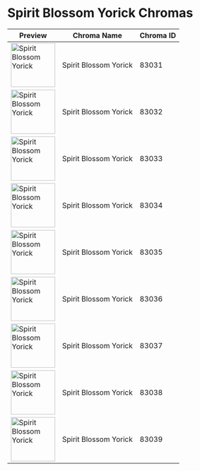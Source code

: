 # Spirit Blossom Yorick Chromas

| Preview | Chroma Name | Chroma ID |
|---|---|---|
| <img src='https://raw.communitydragon.org/latest/plugins/rcp-be-lol-game-data/global/default/v1/champion-chroma-images/83/83031.png' alt='Spirit Blossom Yorick' width='100'> | Spirit Blossom Yorick | 83031 |
| <img src='https://raw.communitydragon.org/latest/plugins/rcp-be-lol-game-data/global/default/v1/champion-chroma-images/83/83032.png' alt='Spirit Blossom Yorick' width='100'> | Spirit Blossom Yorick | 83032 |
| <img src='https://raw.communitydragon.org/latest/plugins/rcp-be-lol-game-data/global/default/v1/champion-chroma-images/83/83033.png' alt='Spirit Blossom Yorick' width='100'> | Spirit Blossom Yorick | 83033 |
| <img src='https://raw.communitydragon.org/latest/plugins/rcp-be-lol-game-data/global/default/v1/champion-chroma-images/83/83034.png' alt='Spirit Blossom Yorick' width='100'> | Spirit Blossom Yorick | 83034 |
| <img src='https://raw.communitydragon.org/latest/plugins/rcp-be-lol-game-data/global/default/v1/champion-chroma-images/83/83035.png' alt='Spirit Blossom Yorick' width='100'> | Spirit Blossom Yorick | 83035 |
| <img src='https://raw.communitydragon.org/latest/plugins/rcp-be-lol-game-data/global/default/v1/champion-chroma-images/83/83036.png' alt='Spirit Blossom Yorick' width='100'> | Spirit Blossom Yorick | 83036 |
| <img src='https://raw.communitydragon.org/latest/plugins/rcp-be-lol-game-data/global/default/v1/champion-chroma-images/83/83037.png' alt='Spirit Blossom Yorick' width='100'> | Spirit Blossom Yorick | 83037 |
| <img src='https://raw.communitydragon.org/latest/plugins/rcp-be-lol-game-data/global/default/v1/champion-chroma-images/83/83038.png' alt='Spirit Blossom Yorick' width='100'> | Spirit Blossom Yorick | 83038 |
| <img src='https://raw.communitydragon.org/latest/plugins/rcp-be-lol-game-data/global/default/v1/champion-chroma-images/83/83039.png' alt='Spirit Blossom Yorick' width='100'> | Spirit Blossom Yorick | 83039 |

